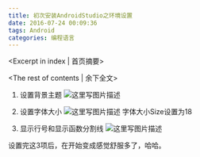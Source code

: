 ```yaml
---
title: 初次安装AndroidStudio之环境设置
date: 2016-07-24 00:09:36
tags: Android
categories: 编程语言
---
```

<Excerpt in index | 首页摘要> 
<!-- more -->
<The rest of contents | 余下全文>

 1. 设置背景主题
 ![这里写图片描述](http://img.blog.csdn.net/20150820220445240)


 2. 设置字体大小
 ![这里写图片描述](http://img.blog.csdn.net/20150820220655248)
字体大小Size设置为18
 
 3. 显示行号和显示函数分割线
 ![这里写图片描述](http://img.blog.csdn.net/20150820221040655)

设置完这3项后，在开始变成感觉舒服多了，哈哈。